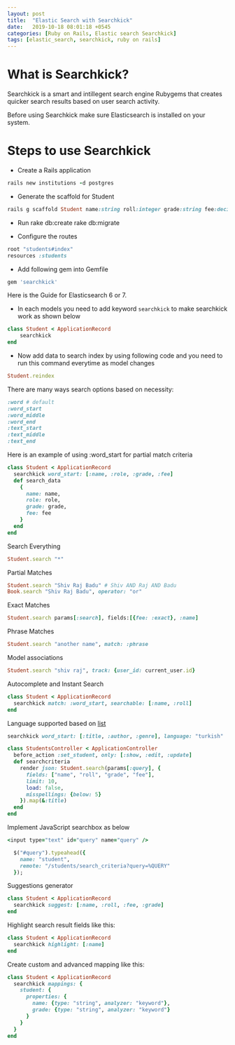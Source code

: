 ```yaml
---
layout: post
title:  "Elastic Search with Searchkick"
date:   2019-10-18 08:01:18 +0545
categories: [Ruby on Rails, Elastic search Searchkick]
tags: [elastic_search, searchkick, ruby on rails]
---
```


# What is Searchkick?

Searchkick is a smart and intillegent search engine Rubygems that creates quicker search results based on user search activity.

Before using Searchkick make sure Elasticsearch is installed on your system.

# Steps to use Searchkick

* Create a Rails application

```Ruby
rails new institutions -d postgres
```

* Generate the scaffold for Student

```Ruby
rails g scaffold Student name:string roll:integer grade:string fee:decimal
```

* Run rake db:create rake db:migrate

* Configure the routes

```Ruby
root "students#index"
resources :students
```

* Add following gem into Gemfile

```Ruby
gem 'searchkick'
```

Here is the Guide for Elasticsearch 6 or 7.

* In each models you need to add keyword `searchkick` to make searchkick work as shown below

```Ruby
class Student < ApplicationRecord
	searchkick
end
```

* Now add data to search index by using following code and you need to run this command everytime as model changes

```Ruby
Student.reindex
```

There are many ways search options based on necessity:

```Ruby
:word # default
:word_start
:word_middle
:word_end
:text_start
:text_middle
:text_end
```

Here is an example of using :word_start for partial match criteria

```Ruby
class Student < ApplicationRecord
  searchkick word_start: [:name, :role, :grade, :fee]
  def search_data
    {
      name: name,
      role: role,
      grade: grade,
      fee: fee
    }
  end
end
```

Search Everything

```Ruby
Student.search "*"
```

Partial Matches

```Ruby
Student.search "Shiv Raj Badu" # Shiv AND Raj AND Badu
Book.search "Shiv Raj Badu", operator: "or"
```

Exact Matches

```Ruby
Student.search params[:search], fields:[{fee: :exact}, :name]
```

Phrase Matches

```Ruby
Student.search "another name", match: :phrase
```

Model associations

```Ruby
Student.search "shiv raj", track: {user_id: current_user.id}
```

Autocomplete and Instant Search

```Ruby
class Student < ApplicationRecord
  searchkick match: :word_start, searchable: [:name, :roll]
end
```

Language supported based on [list](https://www.elastic.co/guide/en/elasticsearch/reference/current/analysis-stemmer-tokenfilter.html#analysis-stemmer-tokenfilter)

```Ruby
searchkick word_start: [:title, :author, :genre], language: "turkish"
```

```Ruby
class StudentsController < ApplicationController
  before_action :set_student, only: [:show, :edit, :update]
  def searchcriteria
    render json: Student.search(params[:query], {
      fields: ["name", "roll", "grade", "fee"],
      limit: 10,
      load: false,
      misspellings: {below: 5}
    }).map(&:title)
  end
end
```

Implement JavaScript searchbox as below

```Ruby
<input type="text" id="query" name="query" />

  $("#query").typeahead({
    name: "student",
    remote: "/students/search_criteria?query=%QUERY"
  });
```

Suggestions generator

```Ruby
class Student < ApplicationRecord
  searchkick suggest: [:name, :roll, :fee, :grade]
end
```

Highlight search result fields like this:

```Ruby
class Student < ApplicationRecord
  searchkick highlight: [:name]
end
```

Create custom and advanced mapping like this:

```Ruby
class Student < ApplicationRecord
  searchkick mappings: {
    student: {
      properties: {
        name: {type: "string", analyzer: "keyword"},
        grade: {type: "string", analyzer: "keyword"}
      }
    }
  }
end
```
